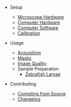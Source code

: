 <!-- docs/_sidebar.md -->
- Setup 

  - [Microscope Hardware](/microscope-hardware.md)
  - [Computer Hardware](/computer-hardware.md)
  - [Computer Software](/computer-software.md)
  - [Calibration](/calibration.md)

- Usage 

  - [Acquisition](/acquisition.md)
  - [Masks](/masks.md)
  - [Image Quality](/image-quality.md)
  - Sample Preparation
    - [Zebrafish Larvae](/sample-prep-zfish.md)

- Contributing

  - [Compiling from Source](/compiling.md)
  - [Changelog](/changelog.md)
